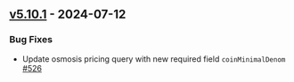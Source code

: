 ## [v5.10.1](https://github.com/provenance-io/explorer-service/releases/tag/v5.10.1) - 2024-07-12

### Bug Fixes

* Update osmosis pricing query with new required field `coinMinimalDenom` [#526](https://github.com/provenance-io/explorer-service/pull/526)
